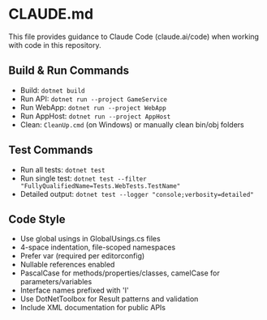 # CLAUDE.md

This file provides guidance to Claude Code (claude.ai/code) when working with code in this repository.

## Build & Run Commands
- Build: `dotnet build`
- Run API: `dotnet run --project GameService`
- Run WebApp: `dotnet run --project WebApp`
- Run AppHost: `dotnet run --project AppHost`
- Clean: `CleanUp.cmd` (on Windows) or manually clean bin/obj folders

## Test Commands
- Run all tests: `dotnet test`
- Run single test: `dotnet test --filter "FullyQualifiedName=Tests.WebTests.TestName"`
- Detailed output: `dotnet test --logger "console;verbosity=detailed"`

## Code Style
- Use global usings in GlobalUsings.cs files
- 4-space indentation, file-scoped namespaces
- Prefer var (required per editorconfig)
- Nullable references enabled
- PascalCase for methods/properties/classes, camelCase for parameters/variables
- Interface names prefixed with 'I'
- Use DotNetToolbox for Result patterns and validation
- Include XML documentation for public APIs